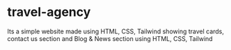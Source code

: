 # travel-agency
Its a simple website made using HTML, CSS, Tailwind  showing travel cards, contact us section and Blog & News section using HTML, CSS, Tailwind
